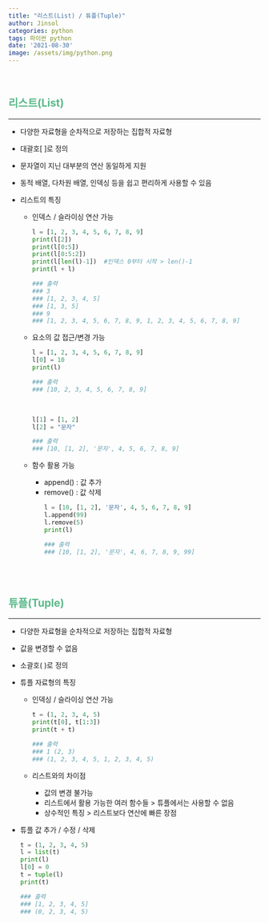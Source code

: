 ```yaml
---
title: "리스트(List) / 튜플(Tuple)"
author: Jinsol
categories: python
tags: 파이썬 python
date: '2021-08-30'
image: /assets/img/python.png
---
```


<br>

## <span style="color:#5bb98a">리스트(List)</span>
<hr>

- 다양한 자료형을 순차적으로 저장하는 집합적 자료형

- 대괄호[ ]로 정의

- 문자열이 지닌 대부분의 연산 동일하게 지원

- 동적 배열, 다차원 배열, 인덱싱 등을 쉽고 편리하게 사용할 수 있음

- 리스트의 특징

    - 인덱스 / 슬라이싱 연산 가능
        ```python
        l = [1, 2, 3, 4, 5, 6, 7, 8, 9]
        print(l[2])
        print(l[0:5])
        print(l[0:5:2])
        print(l[len(l)-1])  #인덱스 0부터 시작 > len()-1
        print(l + l)

        ### 출력
        ### 3
        ### [1, 2, 3, 4, 5]
        ### [1, 3, 5]
        ### 9
        ### [1, 2, 3, 4, 5, 6, 7, 8, 9, 1, 2, 3, 4, 5, 6, 7, 8, 9]
        ```
    - 요소의 값 접근/변경 가능
        ```python
        l = [1, 2, 3, 4, 5, 6, 7, 8, 9]
        l[0] = 10
        print(l)

        ### 출력
        ### [10, 2, 3, 4, 5, 6, 7, 8, 9]
        ```    
        <br>

        ```python
        l[1] = [1, 2]
        l[2] = "문자"

        ### 출력
        ### [10, [1, 2], '문자', 4, 5, 6, 7, 8, 9]
        ```

    - 함수 활용 가능
        - append() : 값 추가
        - remove() : 값 삭제
            ```python
            l = [10, [1, 2], '문자', 4, 5, 6, 7, 8, 9]
            l.append(99)    
            l.remove(5)     
            print(l)

            ### 출력
            ### [10, [1, 2], '문자', 4, 6, 7, 8, 9, 99]
            ```

<br><br>

## <span style="color:#5bb98a">튜플(Tuple)</span>
<hr>

- 다양한 자료형을 순차적으로 저장하는 집합적 자료형

- 값을 변경할 수 없음

- 소괄호( )로 정의

- 튜플 자료형의 특징

    - 인덱싱 / 슬라이싱 연산 가능
        ```python
        t = (1, 2, 3, 4, 5)
        print(t[0], t[1:3])
        print(t + t)

        ### 출력
        ### 1 (2, 3)
        ### (1, 2, 3, 4, 5, 1, 2, 3, 4, 5)
        ```

    - 리스트와의 차이점
        - 값의 변경 불가능
        - 리스트에서 활용 가능한 여러 함수들 > 튜플에서는 사용할 수 없음
        - 상수적인 특징 > 리스트보다 연산에 빠른 장점

- 튜플 값 추가 / 수정 / 삭제
    ```python
    t = (1, 2, 3, 4, 5)
    l = list(t)
    print(l)
    l[0] = 0
    t = tuple(l)
    print(t)

    ### 출력
    ### [1, 2, 3, 4, 5]
    ### (0, 2, 3, 4, 5)
    ```